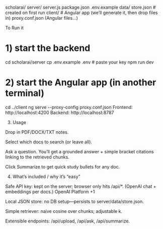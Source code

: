 scholarai/
  server/
    server.js
    package.json
    .env.example
    data/
      store.json           # created on first run
  client/                  # Angular app (we’ll generate it, then drop files in)
    proxy.conf.json
    (Angular files…)


To Run it

# 1) start the backend
cd scholarai/server
cp .env.example .env          # paste your key
npm run dev

# 2) start the Angular app (in another terminal)
cd ../client
ng serve --proxy-config proxy.conf.json
Frontend: http://localhost:4200
Backend: http://localhost:8787

3) Usage

Drop in PDF/DOCX/TXT notes.

Select which docs to search (or leave all).

Ask a question. You’ll get a grounded answer + simple bracket citations linking to the retrieved chunks.

Click Summarize to get quick study bullets for any doc.

4) What’s included / why it’s “easy”

Safe API key: kept on the server; browser only hits /api/*. (OpenAI chat + embeddings per docs.) 
OpenAI Platform
+1

Local JSON store: no DB setup—persists to server/data/store.json.

Simple retriever: naive cosine over chunks; adjustable k.

Extensible endpoints: /api/upload, /api/ask, /api/summarize.